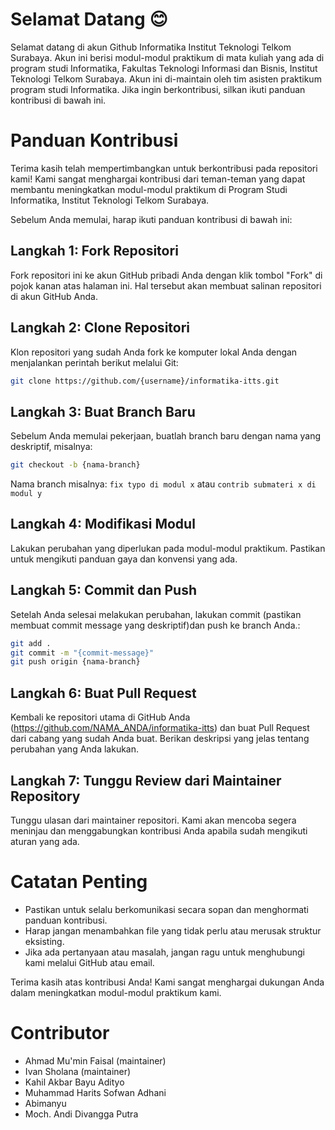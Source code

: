 # Selamat Datang :blush:

Selamat datang di akun Github Informatika Institut Teknologi Telkom Surabaya. Akun ini berisi modul-modul praktikum di mata kuliah yang ada di program studi Informatika, Fakultas Teknologi Informasi dan Bisnis, Institut Teknologi Telkom Surabaya. Akun ini di-maintain oleh tim asisten praktikum program studi Informatika. Jika ingin berkontribusi, silkan ikuti panduan kontribusi di bawah ini.

# Panduan Kontribusi

Terima kasih telah mempertimbangkan untuk berkontribusi pada repositori kami! Kami sangat menghargai kontribusi dari teman-teman yang dapat membantu meningkatkan modul-modul praktikum di Program Studi Informatika, Institut Teknologi Telkom Surabaya.

Sebelum Anda memulai, harap ikuti panduan kontribusi di bawah ini:

## Langkah 1: Fork Repositori

Fork repositori ini ke akun GitHub pribadi Anda dengan klik tombol "Fork" di pojok kanan atas halaman ini. Hal tersebut akan membuat salinan repositori di akun GitHub Anda.

## Langkah 2: Clone Repositori

Klon repositori yang sudah Anda fork ke komputer lokal Anda dengan menjalankan perintah berikut melalui Git:

```bash
git clone https://github.com/{username}/informatika-itts.git
```

## Langkah 3: Buat Branch Baru

Sebelum Anda memulai pekerjaan, buatlah branch baru dengan nama yang deskriptif, misalnya:

```bash
git checkout -b {nama-branch}
```

Nama branch misalnya: `fix typo di modul x` atau `contrib submateri x di modul y`

## Langkah 4: Modifikasi Modul

Lakukan perubahan yang diperlukan pada modul-modul praktikum. Pastikan untuk mengikuti panduan gaya dan konvensi yang ada.

## Langkah 5: Commit dan Push

Setelah Anda selesai melakukan perubahan, lakukan commit (pastikan membuat commit message yang deskriptif)dan push ke branch Anda.:

```bash
git add .
git commit -m "{commit-message}"
git push origin {nama-branch}
```

## Langkah 6: Buat Pull Request

Kembali ke repositori utama di GitHub Anda (https://github.com/NAMA_ANDA/informatika-itts) dan buat Pull Request dari cabang yang sudah Anda buat. Berikan deskripsi yang jelas tentang perubahan yang Anda lakukan.

## Langkah 7: Tunggu Review dari Maintainer Repository

Tunggu ulasan dari maintainer repositori. Kami akan mencoba segera meninjau dan menggabungkan kontribusi Anda apabila sudah mengikuti aturan yang ada.

# Catatan Penting
- Pastikan untuk selalu berkomunikasi secara sopan dan menghormati panduan kontribusi.
- Harap jangan menambahkan file yang tidak perlu atau merusak struktur eksisting.
- Jika ada pertanyaan atau masalah, jangan ragu untuk menghubungi kami melalui GitHub atau email.

Terima kasih atas kontribusi Anda! Kami sangat menghargai dukungan Anda dalam meningkatkan modul-modul praktikum kami.

# Contributor
- Ahmad Mu'min Faisal (maintainer)
- Ivan Sholana (maintainer)
- Kahil Akbar Bayu Adityo
- Muhammad Harits Sofwan Adhani
- Abimanyu
- Moch. Andi Divangga Putra
